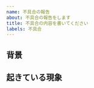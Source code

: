 ```yaml
---
name: 不具合の報告
about: 不具合の報告をします
title: 不具合の内容を書いてください
labels: 不具合
---
```


## 背景
<!-- バグが起きた背景を具体的に記入 -->
<!-- (例)
* ○○の機能の実装中に発見
    * 実行環境 : Windows / Debug Build / Release Build
-->

## 起きている現象
<!-- ここに記入してください -->